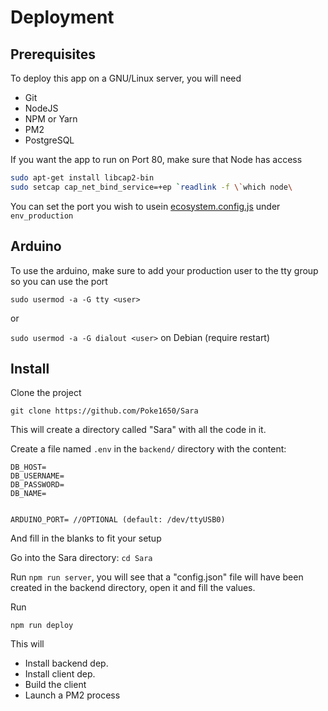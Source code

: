 # Deployment

## Prerequisites
To deploy this app on a GNU/Linux server, you will need

* Git
* NodeJS
* NPM or Yarn
* PM2
* PostgreSQL

If you want the app to run on Port 80, make sure that Node has access
```bash
sudo apt-get install libcap2-bin
sudo setcap cap_net_bind_service=+ep `readlink -f \`which node\
```
You can set the port you wish to usein [ecosystem.config.js](ecosystem.config.js) under `env_production`

## Arduino
To use the arduino, make sure to add your production user to the tty group so you can use the port

`sudo usermod -a -G tty <user>`

or

`sudo usermod -a -G dialout <user>` on Debian (require restart)

## Install
Clone the project

`git clone https://github.com/Poke1650/Sara`

This will create a directory called "Sara" with all the code in it.

Create a file named `.env` in the `backend/` directory with the content:

```env
DB_HOST=
DB_USERNAME=
DB_PASSWORD=
DB_NAME=


ARDUINO_PORT= //OPTIONAL (default: /dev/ttyUSB0)
```

And fill in the blanks to fit your setup

Go into the Sara directory: `cd Sara`

Run `npm run server`, you will see that a "config.json" file will have been created in the backend directory, open it and fill the values.

Run

`npm run deploy`

This will
* Install backend dep.
* Install client dep.
* Build the client
* Launch a PM2 process
